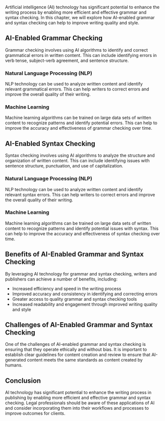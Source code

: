 

Artificial intelligence (AI) technology has significant potential to enhance the writing process by enabling more efficient and effective grammar and syntax checking. In this chapter, we will explore how AI-enabled grammar and syntax checking can help to improve writing quality and style.

AI-Enabled Grammar Checking
---------------------------

Grammar checking involves using AI algorithms to identify and correct grammatical errors in written content. This can include identifying errors in verb tense, subject-verb agreement, and sentence structure.

### Natural Language Processing (NLP)

NLP technology can be used to analyze written content and identify relevant grammatical errors. This can help writers to correct errors and improve the overall quality of their writing.

### Machine Learning

Machine learning algorithms can be trained on large data sets of written content to recognize patterns and identify potential errors. This can help to improve the accuracy and effectiveness of grammar checking over time.

AI-Enabled Syntax Checking
--------------------------

Syntax checking involves using AI algorithms to analyze the structure and organization of written content. This can include identifying issues with sentence structure, punctuation, and use of capitalization.

### Natural Language Processing (NLP)

NLP technology can be used to analyze written content and identify relevant syntax errors. This can help writers to correct errors and improve the overall quality of their writing.

### Machine Learning

Machine learning algorithms can be trained on large data sets of written content to recognize patterns and identify potential issues with syntax. This can help to improve the accuracy and effectiveness of syntax checking over time.

Benefits of AI-Enabled Grammar and Syntax Checking
--------------------------------------------------

By leveraging AI technology for grammar and syntax checking, writers and publishers can achieve a number of benefits, including:

* Increased efficiency and speed in the writing process
* Improved accuracy and consistency in identifying and correcting errors
* Greater access to quality grammar and syntax checking tools
* Increased readability and engagement through improved writing quality and style

Challenges of AI-Enabled Grammar and Syntax Checking
----------------------------------------------------

One of the challenges of AI-enabled grammar and syntax checking is ensuring that they operate ethically and without bias. It is important to establish clear guidelines for content creation and review to ensure that AI-generated content meets the same standards as content created by humans.

Conclusion
----------

AI technology has significant potential to enhance the writing process in publishing by enabling more efficient and effective grammar and syntax checking. Legal professionals should be aware of these applications of AI and consider incorporating them into their workflows and processes to improve outcomes for clients.
